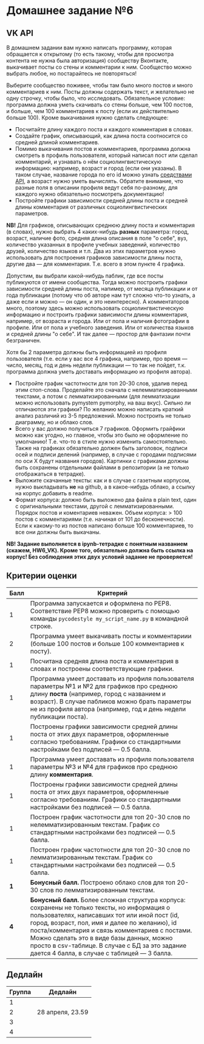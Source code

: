 # Домашнее задание №6
## VK API

В домашнем задании вам нужно написать программу, которая обращается к открытому (то есть такому, чтобы для просмотра контента не нужна была авторизация) сообществу Вконтакте, выкачивает посты со стены и комментарии к ним. Сообщество можно выбрать любое, но постарайтесь не повторяться!

Выберите сообщество поживее, чтобы там было много постов и много комментариев к ним. Посты должны содержать текст, и желательно не одну строчку, чтобы было, что исследовать. Обязательное условие: программа должна уметь скачивать со стены больше, чем 100 постов, и больше, чем 100 комментариев к посту (если их действительно больше 100). Кроме выкачивания нужно сделать следующее:

* Посчитайте длину каждого поста и каждого комментария в словах. 
* Создайте график, описывающий, как длина поста соотносится со средней длиной комментариев. 
* Помимо выкачивания постов и комментариев, программа должна смотреть в профиль пользователя, который написал пост или сделал комментарий, и узнавать о нём социолингвистическую информацию: например, возраст и город (если они указаны). В таком случае, название города по его id можно узнать [средствами API](https://vk.com/dev/database.getCitiesById), а возраст нужно уметь вычислять. Обратите внимание, что разные поля в описании профиля ведут себя по-разному, для каждого нужно обязательно посмотреть документацию!
* Постройте графики зависимости средней длины поста и средней длины комментария от различных социолингвистических параметров.

**NB!** Для графиков, описывающих среднюю длину поста и комментария (в словах), нужно выбрать 4 каких-нибудь **разных** параметра: город, возраст, наличие фото, средняя длина описания в поле "о себе", вуз, количество указанных в профиле учебных заведений, количество друзей, количество языков и т.п. Два из этих параметров нужно использовать для построения графиков зависимости длины поста, другие два — для комментария. Т.е. всего в этом пункте 4 графика.

Допустим, вы выбрали какой-нибудь паблик, где все посты публикуются от имени сообщества. Тогда можно построить графики зависимости средней длины поста, напимер, от месяца публикации и от года публикации (потому что об авторе нам тут сложно что-то узнать, а даже если и можно — он один, и это неинтересно). А комментаторов много, поэтому здесь можно использовать социолингвистическую информацию и построить графики зависимости длины комментария, например, от возраста и города. Или от пола и наличия фотографии в профиле. Или от пола и учебного заведения. Или от количества языков и средней длины "о себе". И так далее — простор для фантазии почти безграничен.

Хотя бы 2 параметра должны быть информацией из профиля пользователя (т.е. если у вас все 4 графика, например, про время — число, месяц, год и день недели публикации — то так не пойдет, т.к. программа должна уметь доставать информацию из профиля автора).

* Постройте график частотности для топ 20-30 слов, удалив перед этим стоп-слова. Проделайте это сначала с нелемматизированными текстами, а потом с лемматизированными (для лемматизации можно использовать pymystem pymorphy, на ваш вкус). Сильно ли отличаются эти графики? По желанию можно написать краткий анализ различий из 3-5 предложений. Можно построить не только диаграмму, но и облако слов.
* Всего у вас должно получиться 7 графиков. Оформить грайфики можно как угодно, но главное, чтобы это было не оформление по умолчанию! Т.е. что-то в стиле нужно изменить самостоятельно. Также на графиках обязательно должен быть заголовок, подписи осей и подписи делений (например, в случае с городами подписями по оси Х будут названия городов). Картинки с графиками должны быть сохранены отдельными файлами в репозитории (а не только отображаться в тетрадке).
* Выложите скачанные тексты: как и в случае с газетным корпусом, нужно выкладывать **не** на github, а в какое-нибудь облако, а ссылку на корпус добавить в readme.
* Формат корпуса: должно быть выложено два файла в plain text, один с оригинальными текстами, другой с лемматизированными. Порядок постов и коментариев неважен. Объем корпуса: > 100 постов с комментариями (т.е. начиная от 101 до бесконечности). Если к какому-то из постов написано больше 100 комментариев, то все они должны быть выкачаны.

**NB! Задание выполняется в ipynb-тетрадке с понятным названием (скажем, HW6_VK). Кроме того, обязательно должна быть ссылка на корпус! Без соблюдения этих двух условий задание не проверяется!**

## Критерии оценки

|Балл|Критерий|
|----|--------|
|1|Программа запускается и оформлена по PEP8. Соответствие PEP8 можно проверить с помощью команды `pycodestyle my_script_name.py` в командной строке.|
|2|Программа умеет выкачивать посты и комментариии (больше 100 постов и больше 100 комментариев к посту).|
|1|Посчитана средняя длина поста и комментария в словах и построены соответствующие графики.|
|1|Программа умеет доставать из профиля пользователя параметры №1 и №2 для графиков про среднюю длину **поста** (например, город с названием и возраст). В случае пабликов можно брать параметры не из профиля автора (например, год и день недели публикации поста).|
|1|Построены графики зависимости средней длины поста от этих двух параметров, оформленные согласно требованиям. Графики со стандартными настройками без подписей — 0.5 балла.|
|1|Программа умеет доставать из профиля пользователя параметры №3 и №4 для графиков про среднюю длину **комментария**.|
|1|Построены графики зависимости средней длины поста от этих двух параметров, оформленные согласно требованиям. Графики со стандартными настройками без подписей — 0.5 балла.|
|1|Построен график частотности для топ 20-30 слов по нелемматизированным текстам. График со стандартными настройками без подписей — 0.5 балла.|
|1|Построен график частотности для топ 20-30 слов по лемматизированным текстам. График со стандартными настройками без подписей — 0.5 балла.|
|**1**|**Бонусный балл.** Построено облако слов для топ 20-30 слов по лемматизированным текстам.|
|**4**|**Бонусный балл.** Более сложная структура корпуса: сохранены не только тексты, но информация о пользователях, написавших тот или иной пост (id, город, возраст, пол,  имя и далее по желанию), id поста/комментария и связь комментариев с постами. Можно сделать это в виде базы данных, можно просто в csv-таблице. В случае с БД за это задание дается 4 балла, в случае с таблицей — 3 балла.|

## Дедлайн

|Группа|Дедлайн|
|----|--------|
|1||
|2|28 апреля, 23.59|
|3||
|4||
